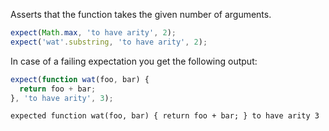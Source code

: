 Asserts that the function takes the given number of arguments.

```javascript
expect(Math.max, 'to have arity', 2);
expect('wat'.substring, 'to have arity', 2);
```

In case of a failing expectation you get the following output:

```javascript
expect(function wat(foo, bar) {
  return foo + bar;
}, 'to have arity', 3);
```

```output
expected function wat(foo, bar) { return foo + bar; } to have arity 3
```
